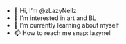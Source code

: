 - 👋 Hi, I’m @zLazyNellz
- 👀 I’m interested in art and BL
- 🌱 I’m currently learning about myself
- 📫 How to reach me snap: lazynell 

<!---
zLazyNellz/zLazyNellz is a ✨ special ✨ repository because its `README.md` (this file) appears on your GitHub profile.
You can click the Preview link to take a look at your changes.
--->
